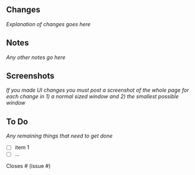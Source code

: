 ## Changes

_Explanation of changes goes here_

## Notes

_Any other notes go here_

## Screenshots

_If you made UI changes you must post a screenshot of the whole page for each change in 1) a normal sized window and 2) the smallest possible window_

## To Do

_Any remaining things that need to get done_

- [ ] item 1
- [ ] ...

Closes # (issue #)
